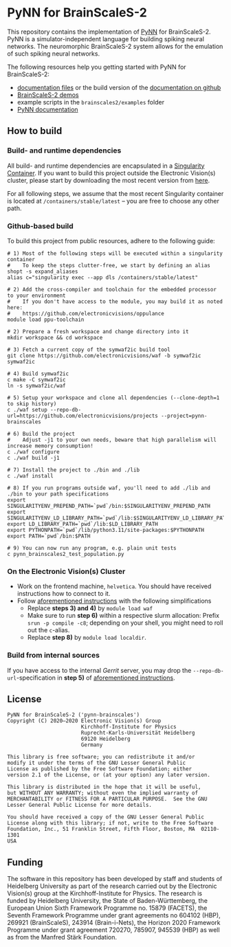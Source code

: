 # PyNN for BrainScaleS-2


This repository contains the implementation of [PyNN](https://github.com/NeuralEnsemble/PyNN) for BrainScaleS-2.
PyNN is a simulator-independent language for building spiking neural networks.
The neuromorphic BrainScaleS-2 system allows for the emulation of such spiking neural networks.

The following resources help you getting started with PyNN for BrainScaleS-2:

- [documentation files](doc/index.rst) or the build version of the [documentation on github](https://electronicvisions.github.io/documentation-brainscales2/)
- [BrainScaleS-2 demos](https://github.com/electronicvisions/brainscales2-demos)
- example scripts in the `brainscales2/examples` folder
- [PyNN documentation](http://neuralensemble.org/docs/PyNN/index.html)


## How to build
### Build- and runtime dependencies
All build- and runtime dependencies are encapsulated in a [Singularity Container](https://sylabs.io/docs/).
If you want to build this project outside the Electronic Vision(s) cluster, please start by downloading the most recent version from [here](https://openproject.bioai.eu/containers/).

For all following steps, we assume that the most recent Singularity container is located at `/containers/stable/latest` – you are free to choose any other path.

### Github-based build
To build this project from public resources, adhere to the following guide:

```shell
# 1) Most of the following steps will be executed within a singularity container
#    To keep the steps clutter-free, we start by defining an alias
shopt -s expand_aliases
alias c="singularity exec --app dls /containers/stable/latest"

# 2) Add the cross-compiler and toolchain for the embedded processor to your environment
#    If you don't have access to the module, you may build it as noted here:
#    https://github.com/electronicvisions/oppulance
module load ppu-toolchain

# 2) Prepare a fresh workspace and change directory into it
mkdir workspace && cd workspace

# 3) Fetch a current copy of the symwaf2ic build tool
git clone https://github.com/electronicvisions/waf -b symwaf2ic symwaf2ic

# 4) Build symwaf2ic
c make -C symwaf2ic
ln -s symwaf2ic/waf

# 5) Setup your workspace and clone all dependencies (--clone-depth=1 to skip history)
c ./waf setup --repo-db-url=https://github.com/electronicvisions/projects --project=pynn-brainscales

# 6) Build the project
#    Adjust -j1 to your own needs, beware that high parallelism will increase memory consumption!
c ./waf configure
c ./waf build -j1

# 7) Install the project to ./bin and ./lib
c ./waf install

# 8) If you run programs outside waf, you'll need to add ./lib and ./bin to your path specifications
export SINGULARITYENV_PREPEND_PATH=`pwd`/bin:$SINGULARITYENV_PREPEND_PATH
export SINGULARITYENV_LD_LIBRARY_PATH=`pwd`/lib:$SINGULARITYENV_LD_LIBRARY_PATH
export LD_LIBRARY_PATH=`pwd`/lib:$LD_LIBRARY_PATH
export PYTHONPATH=`pwd`/lib/python3.11/site-packages:$PYTHONPATH
export PATH=`pwd`/bin:$PATH

# 9) You can now run any program, e.g. plain unit tests
c pynn_brainscales2_test_population.py
```

### On the Electronic Vision(s) Cluster

* Work on the frontend machine, `helvetica`. You should have received instructions how to connect to it.
* Follow [aforementioned instructions](#github-based-build) with the following simplifications
  * Replace **steps 3) and 4)** by `module load waf`
  * Make sure to run **step 6)** within a respective slurm allocation: Prefix `srun -p compile -c8`; depending on your shell, you might need to roll out the `c`-alias.
  * Replace **step 8)** by `module load localdir`.

### Build from internal sources

If you have access to the internal *Gerrit* server, you may drop the `--repo-db-url`-specification in **step 5)** of [aforementioned instructions](#github-based-build).

## License
```
PyNN for BrainScaleS-2 ('pynn-brainscales')
Copyright (C) 2020–2020 Electronic Vision(s) Group
                        Kirchhoff-Institute for Physics
                        Ruprecht-Karls-Universität Heidelberg
                        69120 Heidelberg
                        Germany

This library is free software; you can redistribute it and/or
modify it under the terms of the GNU Lesser General Public
License as published by the Free Software Foundation; either
version 2.1 of the License, or (at your option) any later version.

This library is distributed in the hope that it will be useful,
but WITHOUT ANY WARRANTY; without even the implied warranty of
MERCHANTABILITY or FITNESS FOR A PARTICULAR PURPOSE.  See the GNU
Lesser General Public License for more details.

You should have received a copy of the GNU Lesser General Public
License along with this library; if not, write to the Free Software
Foundation, Inc., 51 Franklin Street, Fifth Floor, Boston, MA  02110-1301
USA
```

## Funding
The software in this repository has been developed by staff and students
of Heidelberg University as part of the research carried out by the
Electronic Vision(s) group at the Kirchhoff-Institute for Physics.
The research is funded by Heidelberg University, the State of
Baden-Württemberg, the European Union Sixth Framework Programme no.
15879 (FACETS), the Seventh Framework Programme under grant agreements
no 604102 (HBP), 269921 (BrainScaleS), 243914 (Brain-i-Nets), the
Horizon 2020 Framework Programme under grant agreement 720270, 785907, 945539 (HBP) as
well as from the Manfred Stärk Foundation.

